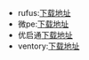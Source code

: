 - rufus:[下载地址](http://rufus.ie/)
- 微pe:[下载地址](http://www.wepe.com.cn/download.html?tdsourcetag=s_pcqq_aiomsg)
- 优启通[下载地址](https://www.upe.net/)
- ventory:[下载地址](https://github.com/nventory/nventory)
